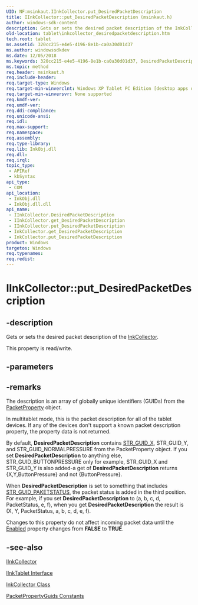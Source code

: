 ```yaml
---
UID: NF:msinkaut.IInkCollector.put_DesiredPacketDescription
title: IInkCollector::put_DesiredPacketDescription (msinkaut.h)
author: windows-sdk-content
description: Gets or sets the desired packet description of the InkCollector.
old-location: tablet\inkcollector_desiredpacketdescription.htm
tech.root: tablet
ms.assetid: 320cc215-e4e5-4196-8e1b-ca0a30d01d37
ms.author: windowssdkdev
ms.date: 12/05/2018
ms.keywords: 320cc215-e4e5-4196-8e1b-ca0a30d01d37, DesiredPacketDescription property [Tablet PC], DesiredPacketDescription property [Tablet PC],IInkCollector interface, IInkCollector interface [Tablet PC],DesiredPacketDescription property, IInkCollector.DesiredPacketDescription, IInkCollector.put_DesiredPacketDescription, IInkCollector::DesiredPacketDescription, IInkCollector::get_DesiredPacketDescription, IInkCollector::put_DesiredPacketDescription, InkCollector.get_DesiredPacketDescription, InkCollector.put_DesiredPacketDescription, get_DesiredPacketDescription, msinkaut/IInkCollector::DesiredPacketDescription, msinkaut/IInkCollector::get_DesiredPacketDescription, msinkaut/IInkCollector::put_DesiredPacketDescription, put_DesiredPacketDescription, tablet.inkcollector_desiredpacketdescription
ms.topic: method
req.header: msinkaut.h
req.include-header: 
req.target-type: Windows
req.target-min-winverclnt: Windows XP Tablet PC Edition [desktop apps only]
req.target-min-winversvr: None supported
req.kmdf-ver: 
req.umdf-ver: 
req.ddi-compliance: 
req.unicode-ansi: 
req.idl: 
req.max-support: 
req.namespace: 
req.assembly: 
req.type-library: 
req.lib: InkObj.dll
req.dll: 
req.irql: 
topic_type:
 - APIRef
 - kbSyntax
api_type:
 - COM
api_location:
 - InkObj.dll
 - InkObj.dll.dll
api_name:
 - IInkCollector.DesiredPacketDescription
 - IInkCollector.get_DesiredPacketDescription
 - IInkCollector.put_DesiredPacketDescription
 - InkCollector.get_DesiredPacketDescription
 - InkCollector.put_DesiredPacketDescription
product: Windows
targetos: Windows
req.typenames: 
req.redist: 
---
```


# IInkCollector::put_DesiredPacketDescription


## -description



Gets or sets the desired packet description of the <a href="https://msdn.microsoft.com/189f430e-9d00-4e29-bb8c-8ac195896793">InkCollector</a>.



This property is read/write.


## -parameters


## -remarks



The description is an array of globally unique identifiers (GUIDs) from the <a href="https://msdn.microsoft.com/3e8495f6-0860-4ea8-a258-784eaade85c7">PacketProperty</a> object.

In multitablet mode, this is the packet description for all of the tablet devices. If any of the devices don't support a known packet description property, the property data is not returned.

By default, <b>DesiredPacketDescription</b> contains <a href="https://msdn.microsoft.com/3e8495f6-0860-4ea8-a258-784eaade85c7">STR_GUID_X</a>, STR_GUID_Y, and STR_GUID_NORMALPRESSURE from the PacketProperty object. If you set <b>DesiredPacketDescription</b> to anything else, STR_GUID_BUTTONPRESSURE only for example, STR_GUID_X and STR_GUID_Y is also added-a get of <b>DesiredPacketDescription</b> returns {X,Y,ButtonPressure} and not {ButtonPressure}.

When <b>DesiredPacketDescription</b> is set to something that includes <a href="https://msdn.microsoft.com/3e8495f6-0860-4ea8-a258-784eaade85c7">STR_GUID_PAKETSTATUS</a>, the packet status is added in the third position. For example, if you set <b>DesiredPacketDescription</b> to (a, b, c, d, PacketStatus, e, f), when you get <b>DesiredPacketDescription</b> the result is (X, Y, PacketStatus, a, b, c, d, e, f).

Changes to this property do not affect incoming packet data until the <a href="https://msdn.microsoft.com/ab55a399-1990-4cfc-a4ab-834a5db8d7a9">Enabled</a> property changes from <b>FALSE</b> to <b>TRUE</b>.




## -see-also




<a href="https://msdn.microsoft.com/en-us/library/Mt846796(v=VS.85).aspx">IInkCollector</a>



<a href="https://msdn.microsoft.com/9a945740-b191-41f5-8b3d-49b7e2d1e463">IInkTablet Interface</a>



<a href="https://msdn.microsoft.com/189f430e-9d00-4e29-bb8c-8ac195896793">InkCollector Class</a>



<a href="https://msdn.microsoft.com/3e8495f6-0860-4ea8-a258-784eaade85c7">PacketPropertyGuids Constants</a>
 

 

